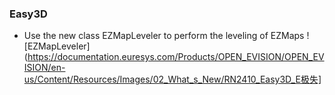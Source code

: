 ### Easy3D
- Use the new class EZMapLeveler to perform the leveling of EZMaps
![EZMapLeveler](https://documentation.euresys.com/Products/OPEN_EVISION/OPEN_EVISION/en-us/Content/Resources/Images/02_What_s_New/RN2410_Easy3D_E极失]